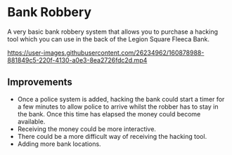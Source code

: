 # Bank Robbery

A very basic bank robbery system that allows you to purchase a hacking tool which you can use in the back of the Legion Square Fleeca Bank.

https://user-images.githubusercontent.com/26234962/160878988-881849c5-220f-4130-a0e3-8ea2726fdc2d.mp4

## Improvements

- Once a police system is added, hacking the bank could start a timer for a few minutes to allow police to arrive whilst the robber has to stay in the bank. Once this time has elapsed the money could become available.
- Receiving the money could be more interactive.
- There could be a more difficult way of receiving the hacking tool.
- Adding more bank locations.
